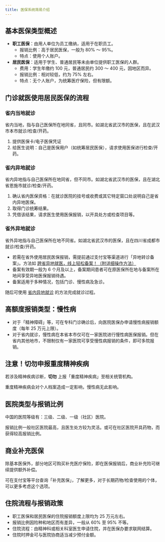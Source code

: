 ```yaml
---
title: 医保系统简易介绍
---
```


## 基本医保类型概述

- **职工医保**：由用人单位为员工缴纳，适用于在职员工。
  - 报销比例：高于居民医保，一般为 80% ～ 95%。
  - 特点：使用个人账户。
- **居民医保**：适用于学生、普通居民等未由单位提供职工医保的人群。
  - 费用：学生年缴约 100 元，普通居民约 300 ～ 400 元，因地区而异。
  - 报销比例：相对较低，约为 75% 左右。
  - 特点：无个人账户，为统筹医疗保险，但有限额。

## 门诊就医使用居民医保的流程

### 省内当地就诊

省内当地，指与自己医保所在地同省，且同市。如湖北省武汉市的医保，且在武汉市本市就诊/检查/开药。

1. 提供医保卡/电子医保凭证
2. 给医生说明：自己是医保用户（如统筹居民医保），请求使用医保进行检查/开药。

### 省内异地就诊

省内异地指与自己医保所在地同省，但不同市。如湖北省武汉市的医保，且在湖北省恩施市就诊/检查/开药。

1. 确认省内医保资格：在就诊医院的挂号或收费或其它特定窗口处说明自己是省内异地医保。
2. 取得门诊统筹结果。
3. 凭借该结果，请求医生使用医保报销，以开具处方或检查项目等。

### 省外异地就诊

省外异地指与自己医保所在地不同省。如湖北省武汉市的医保，且在四川省成都市就诊/检查/开药。

- 若需在省外使用居民医保报销，需提前通过支付宝等渠道进行「异地转诊备案」。方法如 [跨省异地就医，线上轻松备案！（附详细操作方法）](https://www.gov.cn/fuwu/2023-02/10/content_5741028.htm)
- 备案有效期一般为 6 个月及以上，备案期间患者可在原医保所在地与备案所在地间享受异地医保报销待遇。
- 备案适用于多种情况，包括门诊、慢性病及急诊。

随后可使用 [省内异地就诊](#省内异地就诊) 的方法完成就诊过程。

## 高额度报销类型：慢性病

- 对于「精神障碍」等，可在专科门诊确诊后，向医院医保办申请慢性病报销额度（每年 25 万元上限）。
- 对于省内就诊，慢性病在本省本市仅可在一家医院进行慢性病医保报销。但在省内其他地市，不限制仅有一家医院可享受慢性病报销的条件，即可多院报销。

## 注意！切勿申报重度精神疾病

若涉及精神疾病诊断，**切勿** 上报「重度精神疾病」至相关统管机构。

重度精神疾病会对个人档案造成一定影响，慢性病无此影响。

## 医院类型与报销比例

中国的医院等级有：三级、二级、一级（社区）医院。

报销比例一般社区医院最高，且医生处方较为灵活。或可在社区医院开具药物，而获得较高报销比例。

## 商业补充医保

除基本医保外，部分地区可购买补充医疗保险，即在医保报销后，商业补充险可继续提供额外补偿。

可在支付宝等平台查询「补充医保」，了解更多，对于长期药物/检查使用的个体，可以更多考虑这个选项。

## 住院流程与报销政策

- 职工医保和居民医保的住院报销额度上限均为 25 万元左右。
- 报销比例因险种和地区而有差异，一般从 60% 至 95% 不等。
- 住院流程：由精神科或相关科室医生申请住院，并在医保办要求联网结算。
- 住院时押金可与医院协商适当减少预付金额。
